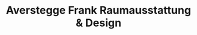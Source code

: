 ---
title: "Averstegge Frank Raumausstattung & Design"
url: /billerbeck/averstegge-frank-raumausstattung-und-design/
shop: Betten
---
